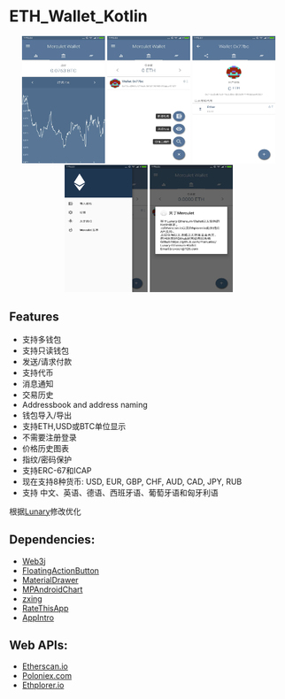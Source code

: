 # ETH_Wallet_Kotlin
<div align="center">
<img src="pic/git1.jpg" width = "150" height = "230"  style="display: inline-block" >
<img src="pic/git2.jpg" width = "150" height = "230" style="display: inline-block" >
<img src="pic/git3.jpg" width = "150" height = "230" style="display: inline-block" >
<img src="pic/git4.jpg" width = "150" height = "230"  style="display: inline-block" >
<img src="pic/git6.jpg" width = "150" height = "230"  style="display: inline-block" >
</div>

## Features
* 支持多钱包  
* 支持只读钱包 
* 发送/请求付款 
* 支持代币  
* 消息通知 
* 交易历史 
* Addressbook and address naming  
* 钱包导入/导出 
* 支持ETH,USD或BTC单位显示
* 不需要注册登录 
* 价格历史图表
* 指纹/密码保护
* 支持ERC-67和ICAP
* 现在支持8种货币: USD, EUR, GBP, CHF, AUD, CAD, JPY, RUB  
* 支持 中文、英语、德语、西班牙语、葡萄牙语和匈牙利语

根据[Lunary](https://github.com/manuelsc/Lunary-Ethereum-Wallet)修改优化

## Dependencies:
* [Web3j](https://github.com/web3j/web3j)
* [FloatingActionButton](https://github.com/Clans/FloatingActionButton)
* [MaterialDrawer](https://github.com/mikepenz/MaterialDrawer)
* [MPAndroidChart](https://github.com/PhilJay/MPAndroidChart)
* [zxing](https://github.com/zxing/zxing)
* [RateThisApp](https://github.com/kobakei/Android-RateThisApp)
* [AppIntro](https://github.com/apl-devs/AppIntro)

## Web APIs:
* [Etherscan.io](https://etherscan.io/)  
* [Poloniex.com](https://poloniex.com/)  
* [Ethplorer.io](https://ethplorer.io)

